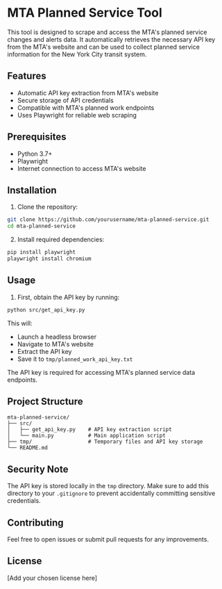 # MTA Planned Service Tool

This tool is designed to scrape and access the MTA's planned service changes and alerts data. It automatically retrieves the necessary API key from the MTA's website and can be used to collect planned service information for the New York City transit system.

## Features

- Automatic API key extraction from MTA's website
- Secure storage of API credentials
- Compatible with MTA's planned work endpoints
- Uses Playwright for reliable web scraping

## Prerequisites

- Python 3.7+
- Playwright
- Internet connection to access MTA's website

## Installation

1. Clone the repository:
```bash
git clone https://github.com/yourusername/mta-planned-service.git
cd mta-planned-service
```

2. Install required dependencies:
```bash
pip install playwright
playwright install chromium
```

## Usage

1. First, obtain the API key by running:
```bash
python src/get_api_key.py
```
This will:
- Launch a headless browser
- Navigate to MTA's website
- Extract the API key
- Save it to `tmp/planned_work_api_key.txt`

The API key is required for accessing MTA's planned service data endpoints.

## Project Structure

```
mta-planned-service/
├── src/
│   ├── get_api_key.py    # API key extraction script
│   └── main.py           # Main application script
├── tmp/                  # Temporary files and API key storage
└── README.md
```

## Security Note

The API key is stored locally in the `tmp` directory. Make sure to add this directory to your `.gitignore` to prevent accidentally committing sensitive credentials.

## Contributing

Feel free to open issues or submit pull requests for any improvements.

## License

[Add your chosen license here]

